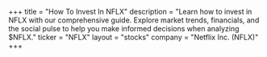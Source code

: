 +++
title = "How To Invest In NFLX"
description = "Learn how to invest in NFLX with our comprehensive guide. Explore market trends, financials, and the social pulse to help you make informed decisions when analyzing $NFLX."
ticker = "NFLX"
layout = "stocks"
company = "Netflix Inc. (NFLX)"
+++

